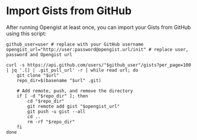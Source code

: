 # Import Gists from GitHub

After running Opengist at least once, you can import your Gists from GitHub using this script:

```shell
github_user=user # replace with your GitHub username
opengist_url="http://user:password@opengist.url/init" # replace user, password and Opengist url

curl -s https://api.github.com/users/"$github_user"/gists?per_page=100 | jq '.[] | .git_pull_url' -r | while read url; do 
    git clone "$url"
    repo_dir=$(basename "$url" .git)
    
    # Add remote, push, and remove the directory
    if [ -d "$repo_dir" ]; then
        cd "$repo_dir"
        git remote add gist "$opengist_url"
        git push -u gist --all
        cd ..
        rm -rf "$repo_dir"
    fi
done
```

